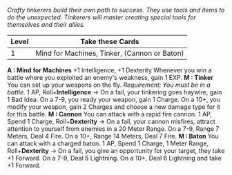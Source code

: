 *Crafty tinkerers build their own path to success. They use tools and items to do the unexpected. Tinkerers will master creating special tools for themselves and their allies.*

| Level | Take these Cards                             |
| ----- | -------------------------------------------- |
| 1     | Mind for Machines, Tinker, (Cannon or Baton) |
**A : Mind for Machines**
	+1 Intelligence, +1 Dexterity
	Whenever you win a battle where you exploited an enemy's weakness, gain 1 EXP.
**M : Tinker**
	You can set up your weapons on the fly.
	*Requirement: You must be in a battle.*
	1 AP, Roll+**Intelligence** ->
	On a fail, your tinkering goes haywire, gain 1 Bad Idea.
	On a 7-9, you ready your weapon, gain 1 Charge.
	On a 10+, you modify your weapon, gain 2 Charges and choose a new damage type for it for this battle.
**M : Cannon**
	You can attack with a rapid fire cannon.
	1 AP, Spend 1 Charge, Roll+**Dexterity** ->
	On a fail, your cannon misfires, attract attention to yourself from enemies in a 20 Meter Range.
	On a 7-9, Range 7 Meters, Deal 4 Fire.
	On a 10+, Range 14 Meters, Deal 7 Fire.
**M : Baton**
	You can attack with a charged baton.
	1 AP, Spend 1 Charge, 1 Meter Range, Roll+**Dexterity** ->
	On a fail, you give an opportunity for your target, they take +1 Forward.
	On a 7-9, Deal 5 Lightning.
	On a 10+, Deal 6 Lightning and take +1 Forward.